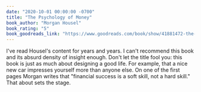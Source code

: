 ```yaml
---
date: "2020-10-01 00:00:00 -0700"
title: "The Psychology of Money"
book_author: "Morgan Housel"
book_rating: "5"
book_goodreads_link: "https://www.goodreads.com/book/show/41881472-the-psychology-of-money"
---
```


I've read Housel's content for years and years. I can't recommend this book and
its absurd density of insight enough. Don't let the title fool you: this book is
just as much about designing a good life. For example, that a nice new car
impresses yourself more than anyone else. On one of the first pages Morgan
writes that "financial success is a soft skill, not a hard skill." That about
sets the stage.
